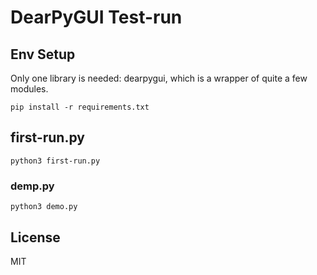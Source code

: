 # DearPyGUI Test-run

## Env Setup

Only one library is needed: dearpygui, which is a wrapper of quite a few modules.

```shell
pip install -r requirements.txt
```

## first-run.py

```shell
python3 first-run.py
```

### demp.py

```shell
python3 demo.py
```

## License

MIT